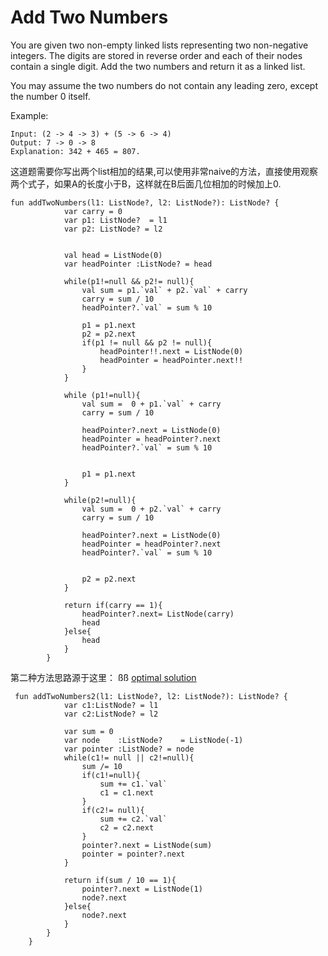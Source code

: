 # Add Two Numbers
You are given two non-empty linked lists representing two non-negative integers. The digits are stored in reverse order and each of their nodes contain a single digit. Add the two numbers and return it as a linked list.

You may assume the two numbers do not contain any leading zero, except the number 0 itself.

Example:

```
Input: (2 -> 4 -> 3) + (5 -> 6 -> 4)
Output: 7 -> 0 -> 8
Explanation: 342 + 465 = 807.

```

这道题需要你写出两个list相加的结果,可以使用非常naive的方法，直接使用观察两个式子，如果A的长度小于B，这样就在B后面几位相加的时候加上0.

```
fun addTwoNumbers(l1: ListNode?, l2: ListNode?): ListNode? {
            var carry = 0
            var p1: ListNode?  = l1
            var p2: ListNode? = l2


            val head = ListNode(0)
            var headPointer :ListNode? = head

            while(p1!=null && p2!= null){
                val sum = p1.`val` + p2.`val` + carry
                carry = sum / 10
                headPointer?.`val` = sum % 10

                p1 = p1.next
                p2 = p2.next
                if(p1 != null && p2 != null){
                    headPointer!!.next = ListNode(0)
                    headPointer = headPointer.next!!
                }
            }

            while (p1!=null){
                val sum =  0 + p1.`val` + carry
                carry = sum / 10

                headPointer?.next = ListNode(0)
                headPointer = headPointer?.next
                headPointer?.`val` = sum % 10


                p1 = p1.next
            }

            while(p2!=null){
                val sum =  0 + p2.`val` + carry
                carry = sum / 10

                headPointer?.next = ListNode(0)
                headPointer = headPointer?.next
                headPointer?.`val` = sum % 10


                p2 = p2.next
            }

            return if(carry == 1){
                headPointer?.next= ListNode(carry)
                head
            }else{
                head
            }
        }
```

第二种方法思路源于这里：
ßß
[optimal solution](https://leetcode.com/problems/add-two-numbers/discuss/1010/Is-this-Algorithm-optimal-or-what)
```
 fun addTwoNumbers2(l1: ListNode?, l2: ListNode?): ListNode? {
            var c1:ListNode? = l1
            var c2:ListNode? = l2

            var sum = 0
            var node    :ListNode?    = ListNode(-1)
            var pointer :ListNode? = node
            while(c1!= null || c2!=null){
                sum /= 10
                if(c1!=null){
                    sum += c1.`val`
                    c1 = c1.next
                }
                if(c2!= null){
                    sum += c2.`val`
                    c2 = c2.next
                }
                pointer?.next = ListNode(sum)
                pointer = pointer?.next
            }

            return if(sum / 10 == 1){
                pointer?.next = ListNode(1)
                node?.next
            }else{
                node?.next
            }
        }
    }
```
